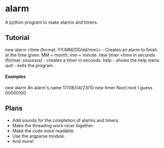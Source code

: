 # alarm
A python program to make alarms and timers.

## Tutorial
new alarm <alarm name> <time (format: YY/MM/DD/dd/mm)> - Creates an alarm to finish at the time given. MM = month; mm = minute.
new timer <timer name> <time in seconds (format: ssssssss) - creates a timer in seconds.
help - shows the help menu
quit - exits the program

#### Examples
new alarm An alarm's name 17/08/04/23/10
new timer Noot noot I guess 00000100

## Plans
- Add sounds for the completion of alarms and timers.
- Make the threading work nicer together.
- Make the code more readable.
- Use the argparse module.
- And more!
